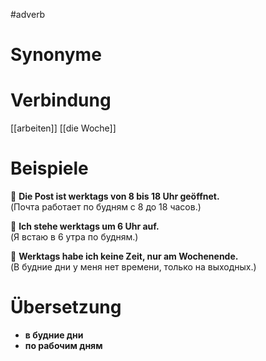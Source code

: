 #adverb
# Synonyme

# Verbindung 
[[arbeiten]]
[[die Woche]]
# Beispiele
🔹 **Die Post ist werktags von 8 bis 18 Uhr geöffnet.**  
(Почта работает по будням с 8 до 18 часов.)

🔹 **Ich stehe werktags um 6 Uhr auf.**  
(Я встаю в 6 утра по будням.)

🔹 **Werktags habe ich keine Zeit, nur am Wochenende.**  
(В будние дни у меня нет времени, только на выходных.)
# Übersetzung
- **в будние дни**
- **по рабочим дням**